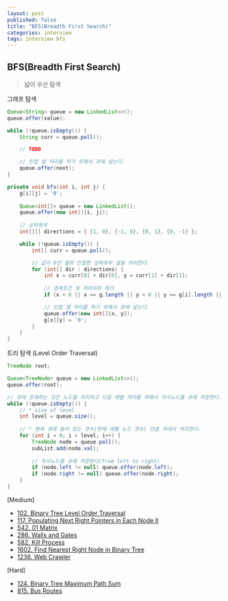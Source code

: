 ```yaml
---
layout: post
published: false
title: "BFS(Breadth First Search)"
categories: interview
tags: interview bfs
---
```


## BFS(Breadth First Search)
> 넓이 우선 탐색

그래프 탐색
```java
Queue<String> queue = new LinkedList<>();
queue.offer(value);

while (!queue.isEmpty()) {
    String curr = queue.poll();

    // TODO

    // 인접 셀 처리를 하기 위해서 큐에 넣는다.
    queue.offer(next);
}
```

```java
private void bfs(int i, int j) {
    g[i][j] = '0';
    
    Queue<int[]> queue = new LinkedList();
    queue.offer(new int[]{i, j});
    
    // 상하좌우
    int[][] directions = { {1, 0}, {-1, 0}, {0, 1}, {0, -1} };

    while (!queue.isEmpty()) {
        int[] curr = queue.poll();

        // 값이 0인 셀의 인접한 상하좌우 셀을 처리한다.
        for (int[] dir : directions) {
            int x = curr[0] + dir[0], y = curr[1] + dir[1];
            
            // 경계조건 및 처리여부 체크
            if (x < 0 || x == g.length || y < 0 || y == g[i].length || g[x][y] == '0') continue;

            // 인접 셀 처리를 하기 위해서 큐에 넣는다.
            queue.offer(new int[]{x, y});
            g[x][y] = '0';
        }
    }
}
```

트리 탐색 (Level Order Traversal)
```java
TreeNode root;

Queue<TreeNode> queue = new LinkedList<>();
queue.offer(root);

// 큐에 존재하는 모든 노드를 처리하고 다음 레벨 처리를 위해서 자식노드를 큐에 저장한다.
while (!queue.isEmpty()) {
    // * size of level
    int level = queue.size();
    
    // * 현재 큐에 들어 있는 갯수(현재 레벨 노드 갯수) 만큼 꺼내서 처리한다.
    for (int i = 0; i < level; i++) {
        TreeNode node = queue.poll();
        subList.add(node.val);
        
        // 자식노드를 큐에 저장한다(from left to right)
        if (node.left != null) queue.offer(node.left);
        if (node.right != null) queue.offer(node.right);
    }
}
```


[Medium]
- [102. Binary Tree Level Order Traversal](https://leetcode.com/problems/binary-tree-level-order-traversal/)
- [117. Populating Next Right Pointers in Each Node II](https://leetcode.com/problems/populating-next-right-pointers-in-each-node-ii/)
- [542. 01 Matrix](https://leetcode.com/problems/01-matrix/)
- [286. Walls and Gates](https://leetcode.com/problems/walls-and-gates/)
- [582. Kill Process](https://leetcode.com/problems/kill-process/)
- [1602. Find Nearest Right Node in Binary Tree](https://leetcode.com/problems/find-nearest-right-node-in-binary-tree/)
- [1236. Web Crawler](interview/2023/05/21/web-crawler/)

[Hard]
- [124. Binary Tree Maximum Path Sum](https://leetcode.com/problems/binary-tree-maximum-path-sum/)
- [815. Bus Routes](https://leetcode.com/problems/bus-routes/)